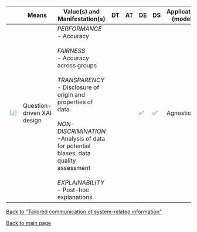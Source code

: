 |       | Means  | Value(s) and Manifestation(s)| DT|AT | DE | DS | Application (model) | Approach | Visual elements | Additional details
| ----------- |  --------------------------- | ---------------  |------------------------------|-------------| ----------------------|----------------------|----------------------------|--------------------|------------------------|--------------------------------- |
<span style="color:#6495ED">[J]</span> | Question-driven XAI design | *PERFORMANCE* <br> - Accuracy <br><br> *FAIRNESS* <br> - Accuracy across groups <br><br> *TRANSPARENCY* <br> - Disclosure of origin and properties of data<br><br> *NON-DISCRIMINATION*<br> -Analysis of data for potential biases, data quality assessment<br><br> *EXPLAINABILITY* <br> - Post-hoc explanations | | |✅ | ✅ | Agnostic | | - Summary statistics (percentage scores) for data explanations and performance metrics<br> -  Feature importance<br> - Contrastive explanations|

[Back to "Tailored communication of system-related information"](../Table3A.md)

[Back to main page](../index.md)
